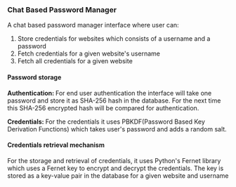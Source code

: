 ### Chat Based Password Manager

A chat based password manager interface where user can:

1. Store credentials for websites which consists of a username and a password
2. Fetch credentials for a given website's username
3. Fetch all credentials for a given website

#### Password storage 

<b>Authentication: </b>For end user authentication the interface will take one password and store it as SHA-256 hash in the database. For the next time this SHA-256 encrypted hash will be compared for authentication.

<b>Credentials: </b>For the credentials it uses PBKDF(Password Based Key Derivation Functions) which takes user's password and adds a random salt. 

#### Credentials retrieval mechanism

For the storage and retrieval of credentials, it uses Python's Fernet library which uses a Fernet key to encrypt and decrypt the credentials. The key is stored as a key-value pair in the database for a given website and username